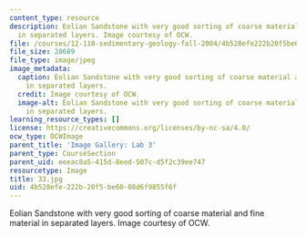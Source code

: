 ```yaml
---
content_type: resource
description: Eolian Sandstone with very good sorting of coarse material and fine material
  in separated layers. Image courtesy of OCW.
file: /courses/12-110-sedimentary-geology-fall-2004/4b528efe222b20f5be6008d6f9855f6f_33.jpg
file_size: 28689
file_type: image/jpeg
image_metadata:
  caption: Eolian Sandstone with very good sorting of coarse material and fine material
    in separated layers.
  credit: Image courtesy of OCW.
  image-alt: Eolian Sandstone with very good sorting of coarse material and fine material
    in separated layers.
learning_resource_types: []
license: https://creativecommons.org/licenses/by-nc-sa/4.0/
ocw_type: OCWImage
parent_title: 'Image Gallery: Lab 3'
parent_type: CourseSection
parent_uid: eeeac8a5-415d-8eed-507c-d5f2c39ee747
resourcetype: Image
title: 33.jpg
uid: 4b528efe-222b-20f5-be60-08d6f9855f6f
---
```

Eolian Sandstone with very good sorting of coarse material and fine material in separated layers. Image courtesy of OCW.